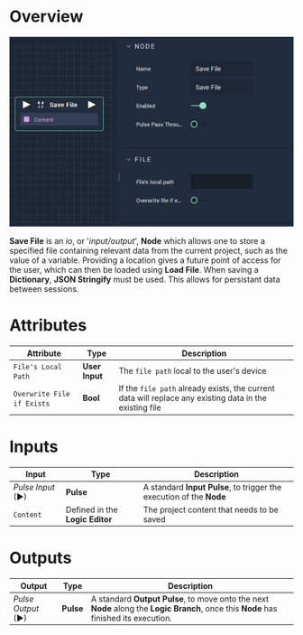 # Overview

![The Savefile Node.](../../.gitbook/assets/Savefile.jpg)

**Save File** is an _io_, or '_input/output_',  **Node** which allows one to store a specified file containing relevant data from the current project, such as the value of a variable. Providing a location gives a future point of access for the user, which can then be loaded using **Load File**. When saving a **Dictionary**, **JSON Stringify** must be used.  This allows for persistant data between sessions.

# Attributes

|Attribute|Type|Description|
|---|---|---|
|`File's Local Path`|**User Input**|The `file path` local to the user's device|
|`Overwrite File if Exists`|**Bool**|If the `file path` already exists, the current data will replace any existing data in the existing file

# Inputs

|Input|Type|Description|
|---|---|---|
|*Pulse Input* (►)|**Pulse**|A standard **Input Pulse**, to trigger the execution of the **Node**|
|`Content`|Defined in the **Logic Editor**|The project content that needs to be saved

# Outputs

|Output|Type|Description|
|---|---|---|
|*Pulse Output* (►)|**Pulse**|A standard **Output Pulse**, to move onto the next **Node** along the **Logic Branch**, once this **Node** has finished its execution.|
